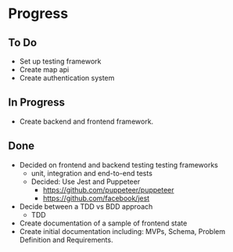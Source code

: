 # Progress

## To Do
- Set up testing framework
- Create map api
- Create authentication system

## In Progress

  - Create backend and frontend framework.

## Done
- Decided on frontend and backend testing testing frameworks
  - unit, integration and end-to-end tests
  - Decided: Use Jest and Puppeteer
    - https://github.com/puppeteer/puppeteer
    - https://github.com/facebook/jest
- Decide between a TDD vs BDD approach
  - TDD
- Create documentation of a sample of frontend state
- Create initial documentation including: MVPs, Schema, Problem Definition and Requirements.